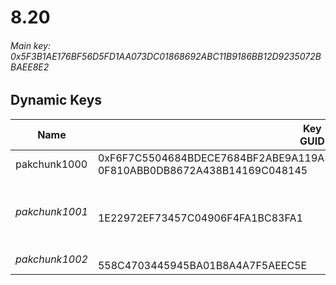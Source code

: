 # 8.20

###### *Main key: 0x5F3B1AE176BF56D5FD1AA073DC01868692ABC11B9186BB12D9235072BBAEE8E2*

## Dynamic Keys

| Name           | Key<br/>GUID                                                                                            | Notes |
|----------------|---------------------------------------------------------------------------------------------------------|-|
| pakchunk1000   | 0xF6F7C5504684BDECE7684BF2ABE9A119A821DF0F7C7D1759E41A704203733338<br/>0F810ABB0DB8672A438B14169C048145 |  |
| *pakchunk1001* | <br/>1E22972EF73457C04906F4FA1BC83FA1                                                                   | Early version of the Ruination set |
| *pakchunk1002* | <br/>558C4703445945BA01B8A4A7F5AEEC5E                                                                   | Bao Bros set |
